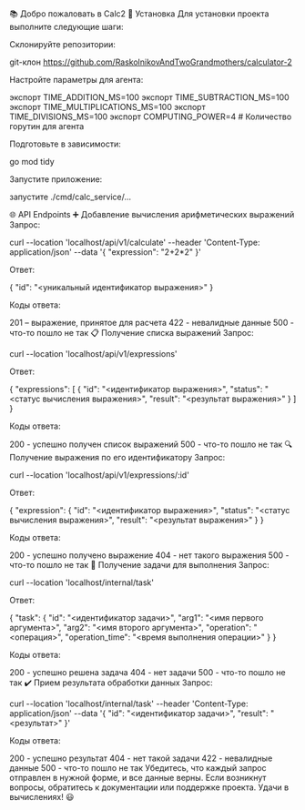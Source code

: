 📚 Добро пожаловать в Calc2
🚀 Установка
Для установки проекта выполните следующие шаги:

Склонируйте репозитории:

git-клон https://github.com/RaskolnikovAndTwoGrandmothers/calculator-2

Настройте параметры для агента:

экспорт TIME_ADDITION_MS=100 экспорт TIME_SUBTRACTION_MS=100 экспорт TIME_MULTIPLICATIONS_MS=100 экспорт TIME_DIVISIONS_MS=100 экспорт COMPUTING_POWER=4 # Количество горутин для агента

Подготовьте в зависимости:

go mod tidy

Запустите приложение:

запустите ./cmd/calc_service/...

🌐 API Endpoints
➕ Добавление вычисления арифметических выражений
Запрос:

curl --location 'localhost/api/v1/calculate'
--header 'Content-Type: application/json'
--data '{ "expression": "2+2*2" }'

Ответ:

{ "id": "<уникальный идентификатор выражения>" }

Коды ответа:

201 – выражение, принятое для расчета
422 - невалидные данные
500 - что-то пошло не так
📋 Получение списка выражений
Запрос:

curl --location 'localhost/api/v1/expressions'

Ответ:

{ "expressions": [ { "id": "<идентификатор выражения>", "status": "<статус вычисления выражения>", "result": "<результат выражения>" } ] }

Коды ответа:

200 - успешно получен список выражений
500 - что-то пошло не так
🔍 Получение выражения по его идентификатору
Запрос:

curl --location 'localhost/api/v1/expressions/:id'

Ответ:

{ "expression": { "id": "<идентификатор выражения>", "status": "<статус вычисления выражения>", "result": "<результат выражения>" } }

Коды ответа:

200 - успешно получено выражение
404 - нет такого выражения
500 - что-то пошло не так
🔄 Получение задачи для выполнения
Запрос:

curl --location 'localhost/internal/task'

Ответ:

{ "task": { "id": "<идентификатор задачи>", "arg1": "<имя первого аргумента>", "arg2": "<имя второго аргумента>", "operation": "<операция>", "operation_time": "<время выполнения операции>" } }

Коды ответа:

200 - успешно решена задача
404 - нет задачи
500 - что-то пошло не так
✔️ Прием результата обработки данных
Запрос:

curl --location 'localhost/internal/task'
--header 'Content-Type: application/json'
--data '{ "id": "<идентификатор задачи>", "result": "<результат>" }'

Коды ответа:

200 - успешно результат
404 - нет такой задачи
422 - невалидные данные
500 - что-то пошло не так
Убедитесь, что каждый запрос отправлен в нужной форме, и все данные верны. Если возникнут вопросы, обратитесь к документации или поддержке проекта. Удачи в вычислениях! 😃
